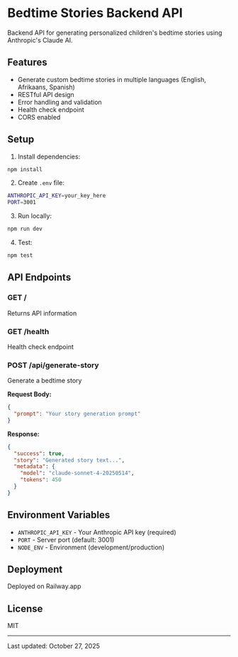 # Bedtime Stories Backend API

Backend API for generating personalized children's bedtime stories using Anthropic's Claude AI.

## Features

- Generate custom bedtime stories in multiple languages (English, Afrikaans, Spanish)
- RESTful API design
- Error handling and validation
- Health check endpoint
- CORS enabled

## Setup

1. Install dependencies:
```bash
npm install
```

2. Create `.env` file:
```bash
ANTHROPIC_API_KEY=your_key_here
PORT=3001
```

3. Run locally:
```bash
npm run dev
```

4. Test:
```bash
npm test
```

## API Endpoints

### GET /
Returns API information

### GET /health
Health check endpoint

### POST /api/generate-story
Generate a bedtime story

**Request Body:**
```json
{
  "prompt": "Your story generation prompt"
}
```

**Response:**
```json
{
  "success": true,
  "story": "Generated story text...",
  "metadata": {
    "model": "claude-sonnet-4-20250514",
    "tokens": 450
  }
}
```

## Environment Variables

- `ANTHROPIC_API_KEY` - Your Anthropic API key (required)
- `PORT` - Server port (default: 3001)
- `NODE_ENV` - Environment (development/production)

## Deployment

Deployed on Railway.app

## License

MIT

---
Last updated: October 27, 2025